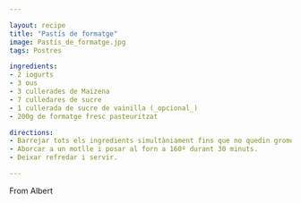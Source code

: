 ```yaml
---

layout: recipe
title: "Pastís de formatge"
image: Pastís_de_formatge.jpg
tags: Postres

ingredients:
- 2 iogurts
- 3 ous
- 3 cullerades de Maizena
- 7 culledares de sucre
- 1 cullerada de sucre de vainilla (_opcional_)
- 200g de formatge fresc pasteuritzat

directions:
- Barrejar tots els ingredients simultàniament fins que no quedin gromolls.
- Aborcar a un motlle i posar al forn a 160º durant 30 minuts.
- Deixar refredar i servir.

---
```


From Albert
